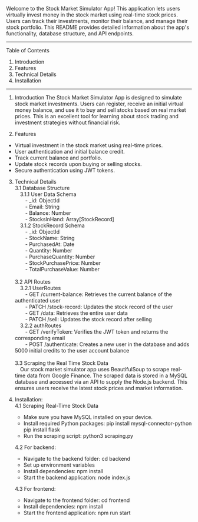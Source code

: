 Welcome to the Stock Market Simulator App!
This application lets users virtually invest money in the stock market using real-time stock prices. Users can track their investments, monitor their balance, and manage their stock portfolio. 
This README provides detailed information about the app's functionality, database structure, and API endpoints.

-------------------------------------------

Table of Contents
1. Introduction
2. Features
3. Technical Details
4. Installation
   
-------------------------------------------

1. Introduction
The Stock Market Simulator App is designed to simulate stock market investments.
Users can register, receive an initial virtual money balance, and use it to buy and sell stocks based on real market prices. This is an excellent tool for learning about stock trading and investment strategies without financial risk.

2. Features
- Virtual investment in the stock market using real-time prices.
- User authentication and initial balance credit.
- Track current balance and portfolio.
- Update stock records upon buying or selling stocks.
- Secure authentication using JWT tokens.

3. Technical Details <br />
      3.1 Database Structure <br />
          &emsp;3.1.1 User Data Schema <br />
                &emsp;&emsp;- _id: ObjectId <br />
                &emsp;&emsp;- Email: String <br />
                &emsp;&emsp;- Balance: Number <br />
                &emsp;&emsp;- StocksInHand: Array[StockRecord] <br />
          &emsp;3.1.2 StockRecord Schema <br />
                &emsp;&emsp;- _id: ObjectId <br />
                &emsp;&emsp;- StockName: String <br />
                &emsp;&emsp;- PurchasedAt: Date <br />
                &emsp;&emsp;- Quantity: Number <br />
                &emsp;&emsp;- PurchaseQuantity: Number <br />
                &emsp;&emsp;- StockPurchasePrice: Number <br />
                &emsp;&emsp;- TotalPurchaseValue: Number <br />
                <br />
      3.2 API Routes <br />
          &emsp;3.2.1 UserRoutes <br />
                &emsp;&emsp;- GET /current-balance: Retrieves the current balance of the authenticated user <br />
                &emsp;&emsp;- PATCH /stock-record: Updates the stock record of the user <br />
                &emsp;&emsp;- GET /data: Retrieves the entire user data <br />
                &emsp;&emsp;- PATCH /sell: Updates the stock record after selling <br />
          &emsp;3.2.2 authRoutes <br />
                &emsp;&emsp;- GET /verifyToken: Verifies the JWT token and returns the corresponding email <br />
                &emsp;&emsp;- POST /authenticate: Creates a new user in the database and adds 5000 initial credits to the user account balance <br />
                <br />
      3.3 Scraping the Real Time Stock Data <br />
         &emsp;Our stock market simulator app uses BeautifulSoup to scrape real-time data from Google Finance. The scraped data is stored in a MySQL database and accessed via an API to supply the Node.js backend. This ensures users receive the latest stock prices and market information.
   <br />
4. Installation: <br />
   4.1 Scraping Real-Time Stock Data
   - Make sure you have MySQL installed on your device.
   - Install required Python packages:
         pip install mysql-connector-python
         pip install flask
   - Run the scraping script:
         python3 scraping.py

   4.2 For backend:
   - Navigate to the backend folder:
         cd backend
   - Set up environment variables
   - Install dependencies:
         npm install
   - Start the backend application:
         node index.js

   4.3 For frontend:
   - Navigate to the frontend folder:
         cd frontend
   - Install dependencies:
         npm install
   - Start the frontend application:
         npm run start

